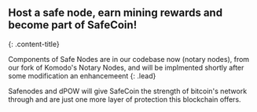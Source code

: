 ## Host a safe node, earn mining rewards and become part of SafeCoin!
{: .content-title}

Components of Safe Nodes are in our codebase now (notary nodes), from our fork of Komodo's Notary Nodes, and will be implmented shortly after some modification an enhancemeent
{: .lead}

Safenodes and dPOW will give SafeCoin the strength of bitcoin's network through and are just one more layer of protection this blockchain offers.
